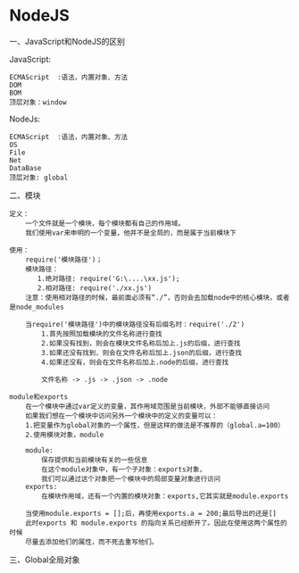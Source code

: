 # NodeJS

一、JavaScript和NodeJS的区别

JavaScript:

	ECMAScript  :语法，内置对象、方法
	DOM
	BOM
	顶层对象：window

NodeJs:

	ECMAScript  :语法，内置对象、方法
	OS
	File
	Net
	DataBase
    顶层对象: global

二、模块

    定义：
        一个文件就是一个模块，每个模块都有自己的作用域。
        我们使用var来申明的一个变量，他并不是全局的，而是属于当前模块下

    使用：
        require('模块路径')；
        模块路径：
           1.绝对路径: require('G:\....\xx.js');
           2.相对路径: require('./xx.js')
        注意：使用相对路径的时候，最前面必须有“./”，否则会去加载node中的核心模块，或者是node_modules

        当require('模块路径')中的模块路径没有后缀名时：require('./2')
            1.首先按照加载模块的文件名称进行查找
            2.如果没有找到，则会在模块文件名称后加上.js的后缀，进行查找
            3.如果还没有找到，则会在文件名称后加上.json的后缀，进行查找
            4.如果还没有，则会在文件名称后加上.node的后缀，进行查找

            文件名称 -> .js -> .json -> .node

    module和exports
        在一个模块中通过var定义的变量，其作用域范围是当前模块，外部不能够直接访问
        如果我们想在一个模块中访问另外一个模块中的定义的变量可以：
        1.把变量作为global对象的一个属性，但是这样的做法是不推荐的（global.a=100）
        2.使用模块对象，module

        module:
            保存提供和当前模块有关的一些信息
            在这个module对象中，有一个子对象：exports对象，
            我们可以通过这个对象把一个模块中的局部变量对象进行访问
        exports:
            在模块作用域，还有一个内置的模块对象：exports,它其实就是module.exports

        当使用module.exports = [];后，再使用exports.a = 200;最后导出的还是[]
        此时exports 和 module.exports 的指向关系已经断开了。因此在使用这两个属性的时候
        尽量去添加他们的属性，而不死去重写他们。

三、Global全局对象


































